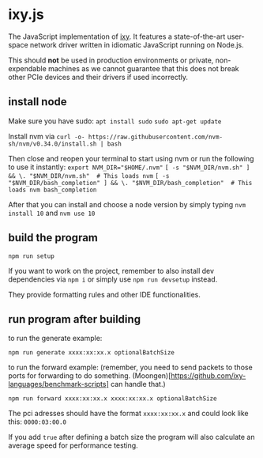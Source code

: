 # ixy.js
The JavaScript implementation of [ixy](https://github.com/ixy-languages/ixy-languages). It features a state-of-the-art user-space network driver written in idiomatic JavaScript running on Node.js.


This should **not** be used in production environments or private, non-expendable machines as we cannot guarantee that this does not break other PCIe devices and their drivers if used incorrectly.


## install node
Make sure you have sudo:
`apt install sudo`
`sudo apt-get update`

Install nvm via 
```curl -o- https://raw.githubusercontent.com/nvm-sh/nvm/v0.34.0/install.sh | bash```

Then close and reopen your terminal to start using nvm or run the following to use it instantly:
`export NVM_DIR="$HOME/.nvm"`
`[ -s "$NVM_DIR/nvm.sh" ] && \. "$NVM_DIR/nvm.sh"  # This loads nvm`
`[ -s "$NVM_DIR/bash_completion" ] && \. "$NVM_DIR/bash_completion"  # This loads nvm bash_completion`


After that you can install and choose a node version by simply typing
```nvm install 10```
and
```nvm use 10```



## build the program

```npm run setup```


If you want to work on the project, remember to also install dev dependencies via `npm i` or simply use ```npm run devsetup``` instead.

They provide formatting rules and other IDE functionalities.

## run program after building

to run the generate example:

```npm run generate xxxx:xx:xx.x optionalBatchSize```


to run the forward example: (remember, you need to send packets to those ports for forwarding to do something. (Moongen)[https://github.com/ixy-languages/benchmark-scripts] can handle that.)

```npm run forward xxxx:xx:xx.x xxxx:xx:xx.x optionalBatchSize```

The pci adresses should have the format `xxxx:xx:xx.x` and could look like this: `0000:03:00.0`


If you add `true` after defining a batch size the program will also calculate an average speed for performance testing.

